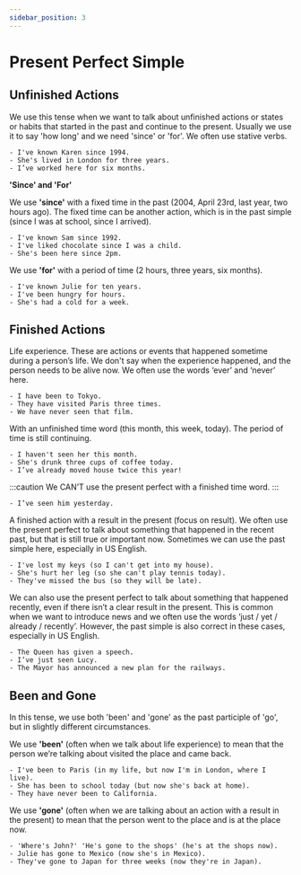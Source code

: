 ```yaml
---
sidebar_position: 3
---
```


# Present Perfect Simple

## Unfinished Actions

We use this tense when we want to talk about unfinished actions or states or habits
that started in the past and continue to the present. Usually we use it to say 'how long'
and we need 'since' or 'for'. We often use stative verbs.

```
- I've known Karen since 1994.
- She's lived in London for three years.
- I’ve worked here for six months.
```

**'Since' and 'For'**

We use **'since'** with a fixed time in the past (2004, April 23rd, last year, two hours
ago). The fixed time can be another action, which is in the past simple (since I was at
school, since I arrived).

```
- I've known Sam since 1992.
- I've liked chocolate since I was a child.
- She's been here since 2pm.
```

We use **'for'** with a period of time (2 hours, three years, six months).

```
- I've known Julie for ten years.
- I've been hungry for hours.
- She's had a cold for a week.
```

## Finished Actions

Life experience. These are actions or events that happened sometime during a person’s
life. We don't say when the experience happened, and the person needs to be alive now.
We often use the words ‘ever’ and ‘never’ here.

```
- I have been to Tokyo.
- They have visited Paris three times.
- We have never seen that film.
```

With an unfinished time word (this month, this week, today). The period of time is
still continuing.

```
- I haven't seen her this month.
- She's drunk three cups of coffee today.
- I’ve already moved house twice this year!
```

:::caution
We CAN’T use the present perfect with a finished time word.
:::

```
- I’ve seen him yesterday.
```

A finished action with a result in the present (focus on result). We often use the present
perfect to talk about something that happened in the recent past, but that is still true or
important now. Sometimes we can use the past simple here, especially in US English.

```
- I've lost my keys (so I can't get into my house).
- She's hurt her leg (so she can't play tennis today).
- They've missed the bus (so they will be late).
```

We can also use the present perfect to talk about something that happened recently, even
if there isn’t a clear result in the present. This is common when we want to introduce news
and we often use the words ‘just / yet / already / recently’. However, the past simple is also
correct in these cases, especially in US English.

```
- The Queen has given a speech.
- I’ve just seen Lucy.
- The Mayor has announced a new plan for the railways.
```

## Been and Gone

In this tense, we use both 'been' and 'gone' as the past participle of 'go', but in slightly
different circumstances.

We use **'been'** (often when we talk about life experience) to mean that the person
we’re talking about visited the place and came back.

```
- I've been to Paris (in my life, but now I'm in London, where I live).
- She has been to school today (but now she's back at home).
- They have never been to California.
```

We use **'gone'** (often when we are talking about an action with a result in the present)
to mean that the person went to the place and is at the place now.

```
- 'Where's John?' 'He's gone to the shops' (he's at the shops now).
- Julie has gone to Mexico (now she's in Mexico).
- They've gone to Japan for three weeks (now they're in Japan).
```
